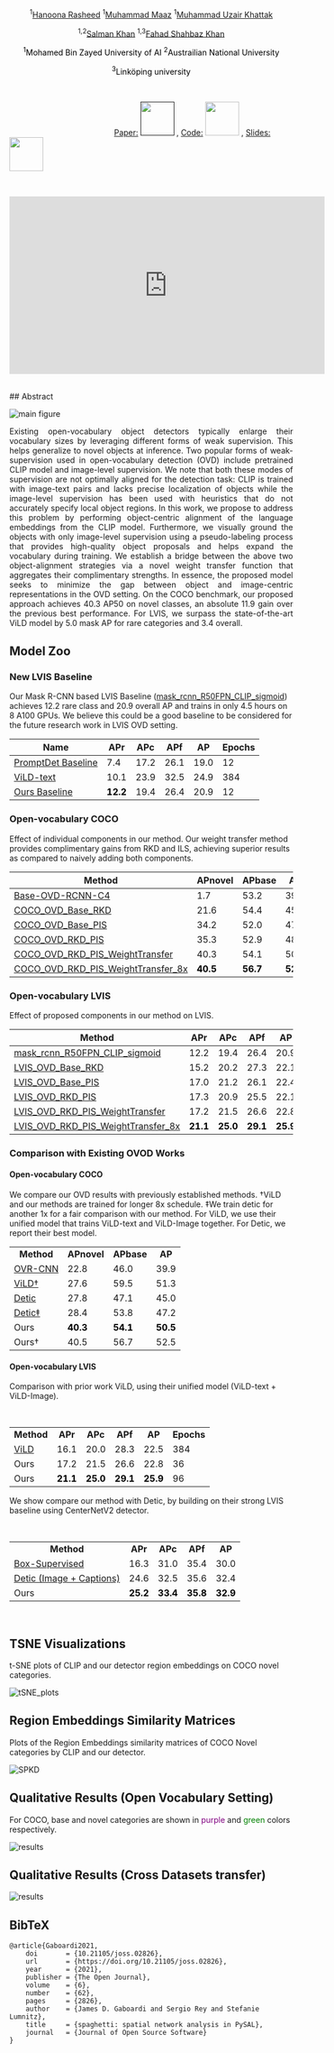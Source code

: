 


  <p align="center"> <sup>1</sup><a href="https://scholar.google.com/citations?user=yhDdEuEAAAAJ&hl=en&authuser=1&oi=sra">Hanoona Rasheed</a> <sup>1</sup><a href="https://scholar.google.com/citations?user=vTy9Te8AAAAJ&hl=en&authuser=1&oi=sra">Muhammad Maaz</a> <sup>1</sup><a href="https://scholar.google.com/citations?user=M6fFL4gAAAAJ&hl=en">Muhammad Uzair Khattak</a> </p> 
  <p align="center">
  <sup>1,2</sup><a href="https://salman-h-khan.github.io/">Salman Khan</a> <sup>1,3</sup><a href="https://scholar.google.es/citations?user=zvaeYnUAAAAJ&hl=en">Fahad Shahbaz Khan</a>
  </p> 
  

<p align="center" style="color:black;">
  <sup>1</sup>Mohamed Bin Zayed University of AI <sup>2</sup>Austrailian National University  </p>
  <p align="center" style="color:black;"> 
  <sup>3</sup>Linköping university </p>



<br>

&emsp;&emsp;&emsp;&emsp;&emsp;&emsp;&emsp;&emsp;&emsp;&emsp;&emsp;&emsp;&emsp; [Paper:](https://arxiv.org/abs/2206.10589) [<img height="60" src="docs/paper_icon.png" width="60" />]()  , [Code:](https://github.com/hanoonaR/object-centric-ovd) [<img height="60" src="docs/github_icon.png" width="60" />](https://github.com/hanoonaR/object-centric-ovd) , [Slides:](https://drive.google.com/file/d/1t0tthvh_-dd1BvcmokEb-3FUIaEE31DD/view) [<img height="60" src="docs/Slides.png" width="60" />](https://drive.google.com/file/d/1t0tthvh_-dd1BvcmokEb-3FUIaEE31DD/view)

<br>

<p align="center">
<iframe width="560" height="315" src="https://www.youtube.com/embed/JHkuK1mjP28" title="YouTube video player" frameborder="0" allow="accelerometer; autoplay; clipboard-write; encrypted-media; gyroscope; picture-in-picture" allowfullscreen></iframe>
</p>

<br>
## Abstract

![main figure](docs/OVD_block_diag.png)
<p align="justify">
Existing open-vocabulary object detectors typically enlarge their vocabulary sizes by leveraging 
different forms of weak supervision. This helps generalize to novel objects at inference. Two popular forms of 
 weak-supervision used in open-vocabulary detection (OVD) include pretrained CLIP model and image-level supervision.
 We note that both these modes of supervision are not optimally aligned for the detection task: CLIP is trained
 with image-text pairs and lacks precise localization of objects while the image-level supervision has been used with
 heuristics that do not accurately specify local object regions. In this work, we propose to address this problem by
 performing object-centric alignment  of the language embeddings from the CLIP model. Furthermore, we visually ground
 the objects with only image-level supervision using a pseudo-labeling process that provides high-quality object 
 proposals and helps expand the vocabulary during training. We establish a bridge between the above two
 object-alignment strategies via a novel weight transfer function that aggregates their complimentary strengths.
 In essence, the proposed model seeks to minimize the gap between object and image-centric representations in the
 OVD setting. On the COCO benchmark, our proposed approach achieves 40.3 AP50 on novel classes, an absolute 11.9
 gain over the previous best performance. For LVIS, we surpass the state-of-the-art ViLD model by 5.0 mask AP for rare
 categories and 3.4 overall. </p>
 
## Model Zoo

### New LVIS Baseline
Our Mask R-CNN based LVIS Baseline ([mask_rcnn_R50FPN_CLIP_sigmoid](https://github.com/hanoonaR/object-centric-ovd/blob/main/configs/lvis/mask_rcnn_R50FPN_CLIP_sigmoid.yaml)) 
achieves 12.2 rare class and 20.9 overall AP and trains in only 4.5 hours on 8 A100 GPUs. 
We believe this could be a good baseline to be considered for the future research work in LVIS OVD setting.

| Name                                                                                       | APr | APc | APf | AP | Epochs                                                                                                                                          |
|--------------------------------------------------------------------------------------------|------|----|---|------|------|
| [PromptDet Baseline](https://arxiv.org/abs/2203.16513)          | 7.4 | 17.2 | 26.1 | 19.0 | 12 |
| [ViLD-text](https://arxiv.org/abs/2104.13921)           | 10.1 | 23.9 | 32.5 | 24.9 | 384 |
| [Ours Baseline](https://github.com/hanoonaR/object-centric-ovd/blob/main/configs/lvis/mask_rcnn_R50FPN_CLIP_sigmoid.yaml)         | <b style="color:black;"> 12.2 </b> |  19.4 | 26.4 | 20.9 | 12 |



### Open-vocabulary COCO
Effect of individual components in our method. Our weight transfer method provides complimentary gains from RKD and ILS, achieving superior results as compared to naively adding both components.

| Method                                                                                       | APnovel | APbase | AP   | Download |
|--------------------------------------------------------------------------------------------|---------|--------|------|----------|
| [Base-OVD-RCNN-C4](https://github.com/hanoonaR/object-centric-ovd/blob/main/configs/coco/Base-OVD-RCNN-C4.yaml)                                     | 1.7     | 53.2   | 39.6 | [model](https://mbzuaiac-my.sharepoint.com/:u:/g/personal/hanoona_bangalath_mbzuai_ac_ae/EVLABS0bOahDqpRFOuzYR0YBzvVU-GiC4JMTsdSxMoUG4w?e=FqvWCT)                  |
| [COCO_OVD_Base_RKD](https://github.com/hanoonaR/object-centric-ovd/blob/main/configs/coco/COCO_OVD_Base_RKD.yaml)                                   | 21.6    | 54.4   | 45.8 | [model](https://mbzuaiac-my.sharepoint.com/:u:/g/personal/hanoona_bangalath_mbzuai_ac_ae/EamR9AJ8tBdJqYMf2Cn9tm8B0MoL4hpK2cavnsr0NKDcUA?e=WxNGRB)        |
| [COCO_OVD_Base_PIS](https://github.com/hanoonaR/object-centric-ovd/blob/main/configs/coco/COCO_OVD_Base_PIS.yaml)                                   | 34.2    | 52.0   | 47.4 | [model](https://mbzuaiac-my.sharepoint.com/:u:/g/personal/hanoona_bangalath_mbzuai_ac_ae/EQSUB_pxTalIiArcEPprzaABvC5CFg2Ti8u-gA6gZlljIA?e=LEUr6i)    |
| [COCO_OVD_RKD_PIS](https://github.com/hanoonaR/object-centric-ovd/blob/main/configs/coco/COCO_OVD_RKD_PIS.yaml)                                     | 35.3    | 52.9   | 48.3 | [model]() |
| [COCO_OVD_RKD_PIS_WeightTransfer](https://github.com/hanoonaR/object-centric-ovd/blob/main/configs/coco/COCO_OVD_RKD_PIS_WeightTransfer.yaml)       | 40.3    | 54.1   | 50.5 | [model](https://mbzuaiac-my.sharepoint.com/:u:/g/personal/hanoona_bangalath_mbzuai_ac_ae/Edj5sCOJjAFPqEH3gBrCj6UBRNl6qkanZoHiUDYkTsOHlg?e=SjR5q2)            |
| [COCO_OVD_RKD_PIS_WeightTransfer_8x](https://github.com/hanoonaR/object-centric-ovd/blob/main/configs/coco/COCO_OVD_RKD_PIS_WeightTransfer_8x.yaml) | <b style="color:black;"> 40.5 </b>   |  <b style="color:black;"> 56.7 </b>   | <b style="color:black;"> 52.5 </b>  | [model](https://mbzuaiac-my.sharepoint.com/:u:/g/personal/hanoona_bangalath_mbzuai_ac_ae/EUtwrJyDAO9GsI13MpyqyJ4BssrY1JZbaUhPnmFt4FJktA?e=9RxhZF) |

### Open-vocabulary LVIS
Effect of proposed components in our method on LVIS.


| Method                                                                                       | APr | APc | APf | AP | Download                                                                                                                                          |
|--------------------------------------------------------------------------------------------|------|----|---|------|---------------------------------------------------------------------------------------------------------------------------------------------------|
| [mask_rcnn_R50FPN_CLIP_sigmoid](https://github.com/hanoonaR/object-centric-ovd/blob/main/configs/lvis/mask_rcnn_R50FPN_CLIP_sigmoid.yaml)           | 12.2 | 19.4 | 26.4 | 20.9 | [model](https://mbzuaiac-my.sharepoint.com/:u:/g/personal/hanoona_bangalath_mbzuai_ac_ae/EYtGSw6Cmt5JrrjIWV9rfdwBm_ncdhHuIjxJgE9BHv8d2g?e=kVcxb3) |
| [LVIS_OVD_Base_RKD](https://github.com/hanoonaR/object-centric-ovd/blob/main/configs/lvis/LVIS_OVD_Base_RKD.yaml)                                   | 15.2 | 20.2 | 27.3 | 22.1 | [model](https://mbzuaiac-my.sharepoint.com/:u:/g/personal/hanoona_bangalath_mbzuai_ac_ae/EXKueSpvtGNLmjvb3iLeK8UBZ_Zawjna4Uy5EmmnafwOtw?e=45Hsu6) |
| [LVIS_OVD_Base_PIS](https://github.com/hanoonaR/object-centric-ovd/blob/main/configs/lvis/LVIS_OVD_Base_PIS.yaml)                                   | 17.0 | 21.2 | 26.1 | 22.4 | [model](https://mbzuaiac-my.sharepoint.com/:u:/g/personal/hanoona_bangalath_mbzuai_ac_ae/ERr8V8v5Mp9NioxQ2GG_QnIB8SUzNN5NqfGWIXPIifgBmw?e=nls03R) |
| [LVIS_OVD_RKD_PIS](https://github.com/hanoonaR/object-centric-ovd/blob/main/configs/lvis/LVIS_OVD_RKD_PIS.yaml)                                     | 17.3 | 20.9 | 25.5 | 22.1 | [model](https://mbzuaiac-my.sharepoint.com/:u:/g/personal/hanoona_bangalath_mbzuai_ac_ae/EeLjE7LRTmdHhreI-baMncYBTGUadRF9kxHVYjC700L7Xg?e=TrI3oi) |
| [LVIS_OVD_RKD_PIS_WeightTransfer](https://github.com/hanoonaR/object-centric-ovd/blob/main/configs/lvis/LVIS_OVD_RKD_PIS_WeightTransfer.yaml)       | 17.2 | 21.5 | 26.6 | 22.8 | [model](https://mbzuaiac-my.sharepoint.com/:u:/g/personal/hanoona_bangalath_mbzuai_ac_ae/ETZ6xlqmIxlEiee7Nj1G2I8BE6iaY7ArFEAEVHohQJCamg?e=mfP1Mh) |
| [LVIS_OVD_RKD_PIS_WeightTransfer_8x](https://github.com/hanoonaR/object-centric-ovd/blob/main/configs/lvis/LVIS_OVD_RKD_PIS_WeightTransfer_8x.yaml) | <b style="color:black;"> 21.1 </b> | <b style="color:black;"> 25.0 </b> | <b style="color:black;"> 29.1 </b>  | <b style="color:black;"> 25.9 </b> | [model](https://mbzuaiac-my.sharepoint.com/:u:/g/personal/hanoona_bangalath_mbzuai_ac_ae/EV8g8qped_FCugaB83jeW6EBHBAgWf9ajXv_TeLEGiPMtg?e=wsac5n) |

### Comparison with Existing OVOD Works

#### Open-vocabulary COCO
We compare our OVD results with previously established methods.  †ViLD and our methods are trained for longer 8x schedule. ‡We train detic for another 1x for a fair comparison with our method.  For ViLD, we use their unified model that trains ViLD-text and ViLD-Image together. For Detic, we report their best model.
<br>
<center>
<table border="0">
<tbody>
<tr>
<td><center> <b>Method</b>  </center></td>
<td><center> <b>APnovel</b>  </center></td>
<td><center> <b>APbase</b>  </center></td>
<td><center> <b>AP</b>  </center></td>
</tr>
<tr>
  <td><a href="https://openaccess.thecvf.com/content/CVPR2021/papers/Zareian_Open-Vocabulary_Object_Detection_Using_Captions_CVPR_2021_paper.pdf">OVR-CNN</a></td>
  <td>22.8</td>
  <td>46.0</td>
  <td>39.9</td>
</tr>
<tr>
<td><a href="https://arxiv.org/pdf/2104.13921.pdf">ViLD†</a></td>
<td>27.6</td>
<td>59.5</td>
<td>51.3</td>
</tr>
<tr>
<td><a href="https://arxiv.org/pdf/2201.02605.pdf">Detic</a></td>
<td>27.8</td>
<td>47.1</td>
<td>45.0</td>
</tr>
<tr>
<td><a href="https://arxiv.org/pdf/2201.02605.pdf">Detic‡</a></td>
<td>28.4</td>
<td>53.8</td>
<td>47.2</td>
</tr>
<tr>
<td>Ours</td>
<td><b style="color:black;"> 40.3 </b></td>
<td><b style="color:black;"> 54.1 </b></td>
<td><b style="color:black;"> 50.5 </b></td>
</tr>
<tr>
<td>Ours†</td>
<td>40.5</td>
<td>56.7</td>
<td>52.5</td>
</tr>
</tbody>
</table>
</center>
 
#### Open-vocabulary LVIS

Comparison with prior work ViLD, using their unified model (ViLD-text + ViLD-Image).

<br>

<center>
<table border="0">
<tbody>
<tr>
<td><center> <b>Method</b>  </center></td>
<td><center> <b>APr</b>  </center>   </td>
<td><center> <b>APc</b>  </center>   </td>
<td><center> <b>APf</b>  </center>   </td>
<td><center> <b>AP</b>  </center>   </td>
<td><center> <b>Epochs</b>  </center>   </td>
</tr>
<tr>
  <td><a href="https://arxiv.org/pdf/2203.14940.pdf">ViLD </a> </td>
<td>16.1</td>
<td>20.0</td>
<td> 28.3</td>
<td>22.5</td>
<td>384</td>
</tr>
<tr>
<td>Ours</td>
<td>17.2</td>
<td>21.5</td>
<td>26.6</td>
<td>22.8</td>
<td>36</td>
</tr>
<tr>
<td>Ours</td>
<td><b style="color:black;"> 21.1 </b></td>
<td><b style="color:black;"> 25.0 </b></td>
<td> <b style="color:black;"> 29.1 </b></td>
<td><b style="color:black;"> 25.9 </b></td>
<td>96</td>
</tr>
</tbody>
</table>
</center>

   
We show compare our method with Detic, by building on their strong LVIS baseline using CenterNetV2 detector.

<br> 
<center>
<table  border="0">
<tbody>
<tr>
<td><center> <b>Method</b>  </center>   </td>
<td><center> <b>APr</b>  </center>   </td>
<td><center> <b>APc</b>  </center>   </td>
<td><center> <b>APf</b>  </center>   </td>
<td><center> <b>AP</b>  </center>   </td>
</tr>
<tr>
  <td><a href="https://arxiv.org/pdf/2201.02605.pdf">Box-Supervised</a></td>
<td>16.3</td>
<td>31.0</td>
<td>35.4</td>
<td>30.0</td>
</tr>
<tr>
<td><a href="[https://arxiv.org/pdf/2201.02605.pdf](https://arxiv.org/pdf/2201.02605.pdf)">Detic (Image + Captions)</a></td>
<td> 24.6 </td>
<td> 32.5 </td>
<td> 35.6 </td>
<td> 32.4 </td>
</tr>
<tr>
<td>Ours</td>
<td> <b style="color:black;"> 25.2 </b></td>
<td> <b style="color:black;"> 33.4 </b></td>
<td><b style="color:black;"> 35.8 </b></td>
<td><b style="color:black;"> 32.9 </b></td>
</tr>
</tbody>
</table>
</center>

<br/> 

## TSNE Visualizations

t-SNE plots of CLIP and our detector region embeddings on COCO novel categories.

![tSNE_plots](docs/tSNE_plots.png)


## Region Embeddings Similarity Matrices

Plots of the Region Embeddings similarity matrices of COCO Novel categories by CLIP and our detector. 

![SPKD](docs/similarity_matrix.png)


## Qualitative Results (Open Vocabulary Setting)

For COCO, base and novel categories are shown in <font color="purple">purple</font> and <font color="green">green</font> colors respectively.

![results](docs/coco_lvis.jpg)

## Qualitative Results (Cross Datasets transfer)

![results](docs/cross_data.jpg)


## BibTeX
```
@article{Gaboardi2021,
    doi       = {10.21105/joss.02826},
    url       = {https://doi.org/10.21105/joss.02826},
    year      = {2021},
    publisher = {The Open Journal},
    volume    = {6},
    number    = {62},
    pages     = {2826},
    author    = {James D. Gaboardi and Sergio Rey and Stefanie Lumnitz},
    title     = {spaghetti: spatial network analysis in PySAL},
    journal   = {Journal of Open Source Software}
}
```
